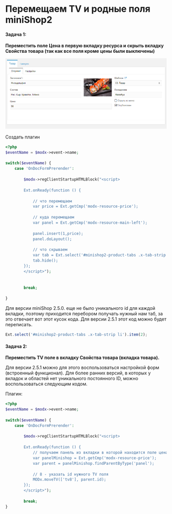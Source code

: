 # Перемещаем TV и родные поля miniShop2

#### Задача 1:
**Переместить поле Цена в первую вкладку ресурса и скрыть вкладку Свойства товара (так как все поля кроме цены были выключены)**

![Результат](/assets/images/2020-06-24_20-21-31.png) 

Создать плагин 

```php
<?php
$eventName = $modx->event->name;

switch($eventName) { 
    case 'OnDocFormPrerender':
        
        $modx->regClientStartupHTMLBlock("<script>
        
        Ext.onReady(function () {

        	// что перемещаем
            var price = Ext.getCmp('modx-resource-price');
			
			// куда перемещаем
            var panel = Ext.getCmp('modx-resource-main-left');
            
            panel.insert(1,price);
            panel.doLayout();
            
            // что скрываем
            var tab = Ext.select('#minishop2-product-tabs .x-tab-strip li').item(2);
            tab.hide(); 
        });
        </script>");
        
        
        break;
        
}
```


Для версии miniShop 2.5.0. еще не было уникального id для каждой вкладки, поэтому приходится перебором получать нужный нам таб, за это отвечает вот этот кусок кода. Для версии 2.5.1 этот код можно будет переписать.

```js
Ext.select('#minishop2-product-tabs .x-tab-strip li').item(2);
```


#### Задача 2:
**Переместить TV поле в вкладку Свойства товара (вкладка товара).**

Для версии 2.5.1 можно для этого воспользоваться настройкой форм (встроенный функционал). Для более ранних версий, в которых у вкладок и областей нет уникального постоянного ID, можно воспользоваться следующим кодом. 

Плагин:
```php
<?php
$eventName = $modx->event->name;

switch($eventName) { 
    case 'OnDocFormPrerender':
        
        $modx->regClientStartupHTMLBlock("<script>
        
        Ext.onReady(function () {
            // получаем панель из вкладки в которой находится поле цена
            var panelMinishop = Ext.getCmp('modx-resource-price');
            var parent = panelMinishop.findParentByType('panel');
            
            // 8 - указать id нужного TV поля
            MODx.moveTV(['tv8'], parent.id);
        });
        </script>");
         
        break;
}
```